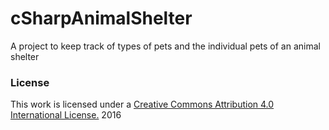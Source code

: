 # cSharpAnimalShelter
A project to keep track of types of pets and the individual pets of an animal shelter
### License
This work is licensed under a [Creative Commons Attribution 4.0 International License.](http://creativecommons.org/licenses/by/4.0/) 2016
